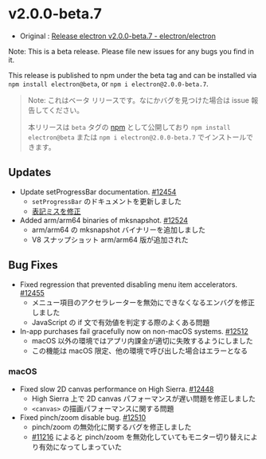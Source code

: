 # v2.0.0-beta.7

* Original : [Release electron v2.0.0-beta.7 - electron/electron](https://github.com/electron/electron/releases/tag/v2.0.0-beta.7)

Note: This is a beta release. Please file new issues for any bugs you find in it.

This release is published to npm under the beta tag and can be installed via `npm install electron@beta`, or `npm i electron@2.0.0-beta.7`.

> Note: これはベータ リリースです。なにかバグを見つけた場合は issue 報告してください。
>
> 本リリースは `beta` タグの [npm](https://www.npmjs.com/package/electron) として公開しており `npm install electron@beta` または `npm i electron@2.0.0-beta.7` でインストールできます。

## Updates

* Update setProgressBar documentation. [#12454](https://github.com/electron/electron/pull/12454)
  * `setProgressBar` のドキュメントを更新しました
  * [表記ミスを修正](https://github.com/electron/electron/pull/12454/files)
* Added arm/arm64 binaries of mksnapshot. [#12524](https://github.com/electron/electron/pull/12524)
  * arm/arm64 の mksnapshot バイナリーを追加しました
  * V8 スナップショット arm/arm64 版が追加された

## Bug Fixes

* Fixed regression that prevented disabling menu item accelerators. [#12455](https://github.com/electron/electron/pull/12455)
  * メニュー項目のアクセラレーターを無効にできなくなるエンバグを修正しました
  * JavaScript の if 文で有効値を判定する際のよくある問題
* In-app purchases fail gracefully now on non-macOS systems. [#12512](https://github.com/electron/electron/pull/12512)
  * macOS 以外の環境ではアプリ内課金が適切に失敗するようにしました
  * この機能は macOS 限定、他の環境で呼び出した場合はエラーとなる

### macOS

* Fixed slow 2D canvas performance on High Sierra. [#12448](https://github.com/electron/electron/pull/12448)
  * High Sierra 上で 2D canvas パフォーマンスが遅い問題を修正しました
  * `<canvas>` の描画パフォーマンスに関する問題
* Fixed pinch/zoom disable bug. [#12510](https://github.com/electron/electron/pull/12510)
  * pinch/zoom の無効化に関するバグを修正しました
  * [#11216](https://github.com/electron/electron/issues/11216) によると pinch/zoom を無効化していてもモニター切り替えにより有効になってしまっていた
